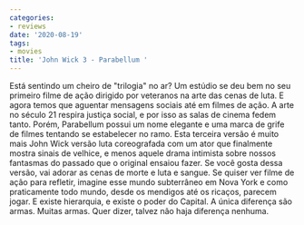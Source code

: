 ```yaml
---
categories:
- reviews
date: '2020-08-19'
tags:
- movies
title: 'John Wick 3 - Parabellum '
---
```


Está sentindo um cheiro de "trilogia" no ar? Um estúdio se deu bem no seu primeiro filme de ação dirigido por veteranos na arte das cenas de luta. E agora temos que aguentar mensagens sociais até em filmes de ação. A arte no século 21 respira justiça social, e por isso as salas de cinema fedem tanto. Porém, Parabellum possui um nome elegante e uma marca de grife de filmes tentando se estabelecer no ramo. Esta terceira versão é muito mais John Wick versão luta coreografada com um ator que finalmente mostra sinais de velhice, e menos aquele drama intimista sobre nossos fantasmas do passado que o original ensaiou fazer. Se você gosta dessa versão, vai adorar as cenas de morte e luta e sangue. Se quiser ver filme de ação para refletir, imagine esse mundo subterrâneo em Nova York e como praticamente todo mundo, desde os mendigos até os ricaços, parecem jogar. E existe hierarquia, e existe o poder do Capital. A única diferença são armas. Muitas armas. Quer dizer, talvez não haja diferença nenhuma.